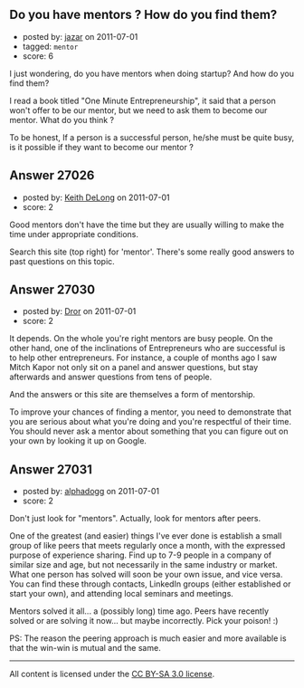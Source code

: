 ## Do you have mentors ? How do you find them?

- posted by: [jazar](https://stackexchange.com/users/-1/6750-jazar) on 2011-07-01
- tagged: `mentor`
- score: 6

I just wondering, do you have mentors when doing startup? And how do you find them?

I read a book titled "One Minute Entrepreneurship", it said that a person won't offer to be our mentor, but we need to ask them to become our mentor. What do you think ?

To be honest, If a person is a successful person, he/she must be quite busy, is it possible if they want to become our mentor ?


## Answer 27026

- posted by: [Keith DeLong](https://stackexchange.com/users/-1/888-keith-delong) on 2011-07-01
- score: 2

Good mentors don't have the time but they are usually willing to make the time under appropriate conditions.

Search this site (top right) for 'mentor'. There's some really good answers to past questions on this topic.


## Answer 27030

- posted by: [Dror](https://stackexchange.com/users/-1/1057-dror) on 2011-07-01
- score: 2

It depends. On the whole you're right mentors are busy people. On the other hand, one of the inclinations of Entrepreneurs who are successful is to help other entrepreneurs. For instance, a couple of months ago I saw Mitch Kapor not only sit on a panel and answer questions, but stay afterwards and answer questions from tens of people. 

And the answers or this site are themselves a form of mentorship.

To improve your chances of finding a mentor, you need to demonstrate that you are serious about what you're doing and you're respectful of their time. You should never ask a mentor about something that you can figure out on your own by looking it up on Google. 


## Answer 27031

- posted by: [alphadogg](https://stackexchange.com/users/-1/3197-alphadogg) on 2011-07-01
- score: 2

Don't just look for "mentors". Actually, look for mentors after peers.

One of the greatest (and easier) things I've ever done is establish a small group of like peers that meets regularly once a month, with the expressed purpose of experience sharing. Find up to 7-9 people in a company of similar size and age, but not necessarily in the same industry or market. What one person has solved will soon be your own issue, and vice versa. You can find these through contacts, LinkedIn groups (either established or start your own), and attending local seminars and meetings.

Mentors solved it all... a (possibly long) time ago. Peers have recently solved or are solving it now... but maybe incorrectly. Pick your poison! :)

PS: The reason the peering approach is much easier and more available is that the win-win is mutual and the same.



---

All content is licensed under the [CC BY-SA 3.0 license](https://creativecommons.org/licenses/by-sa/3.0/).
